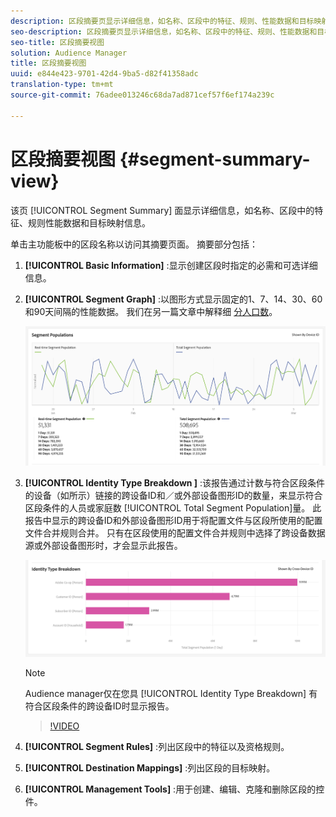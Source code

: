 ```yaml
---
description: 区段摘要页显示详细信息，如名称、区段中的特征、规则、性能数据和目标映射信息。
seo-description: 区段摘要页显示详细信息，如名称、区段中的特征、规则、性能数据和目标映射信息。
seo-title: 区段摘要视图
solution: Audience Manager
title: 区段摘要视图
uuid: e844e423-9701-42d4-9ba5-d82f41358adc
translation-type: tm+mt
source-git-commit: 76adee013246c68da7ad871cef57f6ef174a239c

---
```



# 区段摘要视图 {#segment-summary-view}

该页 [!UICONTROL Segment Summary] 面显示详细信息，如名称、区段中的特征、规则性能数据和目标映射信息。

单击主功能板中的区段名称以访问其摘要页面。 摘要部分包括：

1. **[!UICONTROL Basic Information]** :显示创建区段时指定的必需和可选详细信息。
2. **[!UICONTROL Segment Graph]** :以图形方式显示固定的1、7、14、30、60和90天间隔的性能数据。 我们在另一篇文章中解释细 [分人口数](../../features/segments/segment-builder-data.md)。

   ![段图](assets/segment-graph.png)

3. **[!UICONTROL Identity Type Breakdown ]** :该报告通过计数与符合区段条件的设备（如所示）链接的跨设备ID和／或外部设备图形ID的数量，来显示符合区段条件的人员或家庭数 [!UICONTROL Total Segment Population]量。 此报告中显示的跨设备ID和外部设备图形ID用于将配置文件与区段所使用的配置文件合并规则合并。 只有在区段使用的配置文件合并规则中选择了跨设备数据源或外部设备图形时，才会显示此报告。

   ![段图](assets/segment-type.png)

   >[!NOTE]
   >
   >Audience manager仅在您具 [!UICONTROL Identity Type Breakdown] 有符合区段条件的跨设备ID时显示报告。

   >[!VIDEO](https://video.tv.adobe.com/v/27977/?captions=chi_hans)

4. **[!UICONTROL Segment Rules]** :列出区段中的特征以及资格规则。
5. **[!UICONTROL Destination Mappings]** :列出区段的目标映射。
6. **[!UICONTROL Management Tools]** :用于创建、编辑、克隆和删除区段的控件。